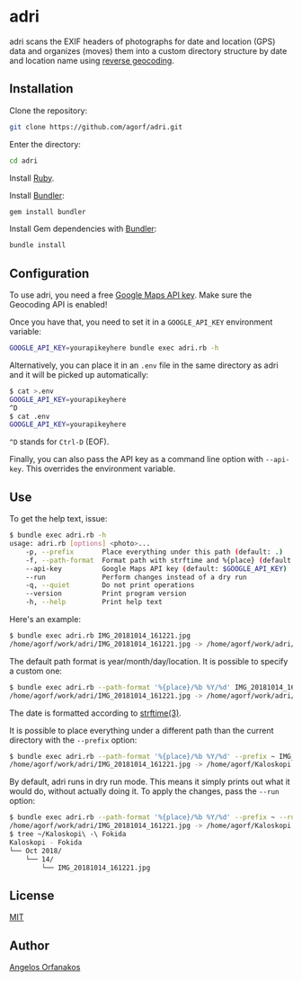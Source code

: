 # adri

adri scans the EXIF headers of photographs for date and location (GPS) data and
organizes (moves) them into a custom directory structure by date and location
name using [reverse geocoding][].

## Installation

Clone the repository:

```sh
git clone https://github.com/agorf/adri.git
```

Enter the directory:

```sh
cd adri
```

Install [Ruby][].

Install [Bundler][]:

```sh
gem install bundler
```

Install Gem dependencies with [Bundler][]:

```sh
bundle install
```

## Configuration

To use adri, you need a free [Google Maps API key][]. Make sure the Geocoding
API is enabled!

Once you have that, you need to set it in a `GOOGLE_API_KEY` environment
variable:

```sh
GOOGLE_API_KEY=yourapikeyhere bundle exec adri.rb -h
```

Alternatively, you can place it in an `.env` file in the same directory as adri
and it will be picked up automatically:

```sh
$ cat >.env
GOOGLE_API_KEY=yourapikeyhere
^D
$ cat .env
GOOGLE_API_KEY=yourapikeyhere
```

`^D` stands for `Ctrl-D` (EOF).

Finally, you can also pass the API key as a command line option with
`--api-key`. This overrides the environment variable.

## Use

To get the help text, issue:

```sh
$ bundle exec adri.rb -h
usage: adri.rb [options] <photo>...
    -p, --prefix       Place everything under this path (default: .)
    -f, --path-format  Format path with strftime and %{place} (default: %Y/%m/%d/%{place})
    --api-key          Google Maps API key (default: $GOOGLE_API_KEY)
    --run              Perform changes instead of a dry run
    -q, --quiet        Do not print operations
    --version          Print program version
    -h, --help         Print help text
```

Here's an example:

```sh
$ bundle exec adri.rb IMG_20181014_161221.jpg
/home/agorf/work/adri/IMG_20181014_161221.jpg -> /home/agorf/work/adri/2018/10/14/Kaloskopi - Fokida/IMG_20181014_161221.jpg (DRY RUN)
```

The default path format is year/month/day/location. It is possible to specify a
custom one:

```sh
$ bundle exec adri.rb --path-format '%{place}/%b %Y/%d' IMG_20181014_161221.jpg
/home/agorf/work/adri/IMG_20181014_161221.jpg -> /home/agorf/work/adri/Kaloskopi - Fokida/Oct 2018/14/IMG_20181014_161221.jpg (DRY RUN)
```

The date is formatted according to [strftime(3)][strftime].

It is possible to place everything under a different path than the current
directory with the `--prefix` option:

```sh
$ bundle exec adri.rb --path-format '%{place}/%b %Y/%d' --prefix ~ IMG_20181014_161221.jpg
/home/agorf/work/adri/IMG_20181014_161221.jpg -> /home/agorf/Kaloskopi - Fokida/Oct 2018/14/IMG_20181014_161221.jpg (DRY RUN)
```

By default, adri runs in dry run mode. This means it simply prints out what it
would do, without actually doing it. To apply the changes, pass the `--run`
option:

```sh
$ bundle exec adri.rb --path-format '%{place}/%b %Y/%d' --prefix ~ --run IMG_20181014_161221.jpg
/home/agorf/work/adri/IMG_20181014_161221.jpg -> /home/agorf/Kaloskopi - Fokida/Oct 2018/14/IMG_20181014_161221.jpg
$ tree ~/Kaloskopi\ -\ Fokida
Kaloskopi - Fokida
└── Oct 2018/
    └── 14/
        └── IMG_20181014_161221.jpg
```

## License

[MIT][]

## Author

[Angelos Orfanakos](https://agorf.gr/contact/)

[Bundler]: https://bundler.io/
[Google Maps API key]: https://cloud.google.com/maps-platform/#get-started
[MIT]: https://github.com/agorf/adri/blob/master/LICENSE.txt
[Ruby]: https://www.ruby-lang.org/
[reverse geocoding]: https://developers.google.com/maps/documentation/javascript/examples/geocoding-reverse
[strftime]: http://man7.org/linux/man-pages/man3/strftime.3.html
